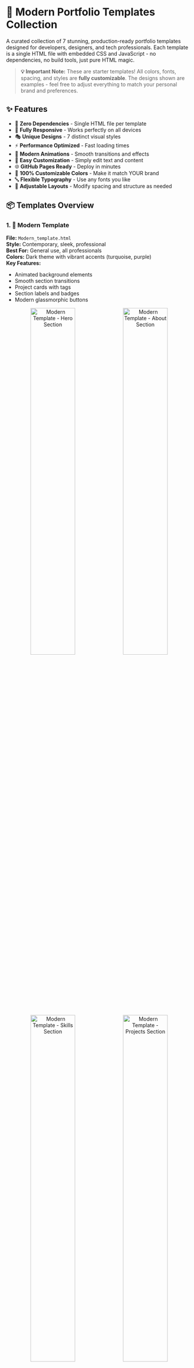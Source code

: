 # 🎨 Modern Portfolio Templates Collection

A curated collection of 7 stunning, production-ready portfolio templates designed for developers, designers, and tech professionals. Each template is a single HTML file with embedded CSS and JavaScript - no dependencies, no build tools, just pure HTML magic.

> **💡 Important Note:** These are starter templates! All colors, fonts, spacing, and styles are **fully customizable**. The designs shown are examples - feel free to adjust everything to match your personal brand and preferences.

## ✨ Features

- 🚀 **Zero Dependencies** - Single HTML file per template
- 📱 **Fully Responsive** - Works perfectly on all devices
- 🎭 **Unique Designs** - 7 distinct visual styles
- ⚡ **Performance Optimized** - Fast loading times
- 🎨 **Modern Animations** - Smooth transitions and effects
- 🔧 **Easy Customization** - Simply edit text and content
- 🌐 **GitHub Pages Ready** - Deploy in minutes
- 🎨 **100% Customizable Colors** - Make it match YOUR brand
- 🔤 **Flexible Typography** - Use any fonts you like
- 📐 **Adjustable Layouts** - Modify spacing and structure as needed

## 📦 Templates Overview

### 1. 🎯 Modern Template
**File:** `Modern_template.html`  
**Style:** Contemporary, sleek, professional  
**Best For:** General use, all professionals  
**Colors:** Dark theme with vibrant accents (turquoise, purple)  
**Key Features:**
- Animated background elements
- Smooth section transitions
- Project cards with tags
- Section labels and badges
- Modern glassmorphic buttons

<div align="center">
  <img src="./images/modern_1.png" width="49%" alt="Modern Template - Hero Section"/>
  <img src="./images/modern_2.png" width="49%" alt="Modern Template - About Section"/>
  <img src="./images/modern_3.png" width="49%" alt="Modern Template - Skills Section"/>
  <img src="./images/modern_4.png" width="49%" alt="Modern Template - Projects Section"/>
</div>

---

### 2. 🪟 Glassmorphism Template
**File:** `Glassmorphism.html`  
**Style:** Minimalist, elegant, glass-effect UI  
**Best For:** Designers, UX/UI professionals  
**Colors:** Blue and purple gradients  
**Key Features:**
- Frosted glass effect cards
- Soft shadows and blur effects
- Clean, spacious layout
- Morphing background shapes
- Subtle animations

<div align="center">
  <img src="./images/glassmorphism_1.png" width="49%" alt="Glassmorphism Template - Hero"/>
  <img src="./images/glassmorphism_2.png" width="49%" alt="Glassmorphism Template - About"/>
  <img src="./images/glassmorphism_3.png" width="49%" alt="Glassmorphism Template - Skills"/>
  <img src="./images/glassmorphism_4.png" width="49%" alt="Glassmorphism Template - Projects"/>
</div>

---

### 3. 🔲 Brutalist Template
**File:** `Brutalist.html`  
**Style:** Bold, high-contrast, typography-focused  
**Best For:** Creative developers, artists, designers  
**Colors:** Black, white, and bold accents  
**Key Features:**
- Massive bold typography
- Sharp geometric shapes
- Strong borders and contrast
- Hover transform effects
- Numbered sections

<div align="center">
  <img src="./images/brutalist_1.png" width="49%" alt="Brutalist Template - Hero"/>
  <img src="./images/brutalist_2.png" width="49%" alt="Brutalist Template - About"/>
  <img src="./images/brutalist_3.png" width="49%" alt="Brutalist Template - Skills"/>
  <img src="./images/brutalist_4.png" width="49%" alt="Brutalist Template - Projects"/>
</div>

---

### 4. 🌈 Gradient Mesh Template
**File:** `Gradient_Mesh.html`  
**Style:** Colorful, 3D-feel, vibrant  
**Best For:** Creative professionals, marketers  
**Colors:** Multi-color gradients (purple, pink, orange)  
**Key Features:**
- Animated gradient background
- Soft shadows and depth
- Glassmorphic cards
- Warm, inviting aesthetic
- Smooth color transitions

<div align="center">
  <img src="./images/gradient_mesh_1.png" width="49%" alt="Gradient Mesh Template - Hero"/>
  <img src="./images/gradient_mesh_2.png" width="49%" alt="Gradient Mesh Template - About"/>
  <img src="./images/gradient_mesh_3.png" width="49%" alt="Gradient Mesh Template - Skills"/>
  <img src="./images/gradient_mesh_4.png" width="49%" alt="Gradient Mesh Template - Projects"/>
</div>

---

### 5. ⚡ Cyberpunk Template
**File:** `Cyberpunk.html`  
**Style:** Futuristic, neon, high-tech  
**Best For:** Game developers, tech enthusiasts  
**Colors:** Neon green, cyan, magenta, yellow  
**Key Features:**
- Glitch text effects
- Neon glowing borders
- Grid background animation
- Scanline effects
- Terminal-inspired design
- RGB color scheme

<div align="center">
  <img src="./images/cyberpunk_1.png" width="49%" alt="Cyberpunk Template - Hero"/>
  <img src="./images/cyberpunk_2.png" width="49%" alt="Cyberpunk Template - About"/>
  <img src="./images/cyberpunk_3.png" width="49%" alt="Cyberpunk Template - Skills"/>
  <img src="./images/cyberpunk_4.png" width="49%" alt="Cyberpunk Template - Projects"/>
</div>

---

### 6. 🌿 Nature Template
**File:** `Nature.html`  
**Style:** Warm, earthy, natural  
**Best For:** Freelancers, consultants, eco-friendly brands  
**Colors:** Forest greens, earth tones  
**Key Features:**
- Rounded, flowing shapes
- Soft animations
- Floating leaf elements
- Calm, professional vibe
- Organic color palette

<div align="center">
  <img src="./images/nature_1.png" width="49%" alt="Nature Template - Hero"/>
  <img src="./images/nature_2.png" width="49%" alt="Nature Template - About"/>
  <img src="./images/nature_3.png" width="49%" alt="Nature Template - Skills"/>
  <img src="./images/nature_4.png" width="49%" alt="Nature Template - Projects"/>
</div>

---

### 7. ☁️ Cloud Template
**File:** `Cloud.html`  
**Style:** Cloud-native, modern tech  
**Best For:** Cloud engineers, DevOps, SRE  
**Colors:** Sky blues and purples  
**Key Features:**
- Floating cloud animations
- Certification badges
- Tech stack tags
- Infrastructure-focused sections
- Clean, professional design

<div align="center">
  <img src="./images/cloud_1.png" width="49%" alt="Cloud Template - Hero"/>
  <img src="./images/cloud_2.png" width="49%" alt="Cloud Template - About"/>
  <img src="./images/cloud_3.png" width="49%" alt="Cloud Template - Skills"/>
  <img src="./images/cloud_4.png" width="49%" alt="Cloud Template - Projects"/>
</div>

---

## 🚀 Quick Start

### Option 1: Download and Use
```bash
# Clone the repository
git clone https://github.com/yourusername/portfolio-templates.git

# Navigate to the folder
cd portfolio-templates

# Open any template in your browser
open Modern_template.html
# or
open Glassmorphism.html
# or any other template...
```

### Option 2: GitHub Pages Deployment
1. Fork this repository
2. Choose your favorite template
3. Rename it to `index.html`
4. Delete other template files (optional)
5. Go to repository Settings → Pages
6. Set source to `main` branch
7. Your portfolio is live! 🎉

### Option 3: Direct Download
Download individual templates directly from the repository and open in any browser.

## 🎨 Customization Guide

> **🎨 Remember:** These templates are starting points! Every aspect can be customized - colors, fonts, layouts, animations, and more. Make it your own!

Each template follows the same structure for easy customization:

### 1. Update Personal Information
```html
<!-- Find and replace these sections in your chosen template -->

<!-- Hero Section -->
<h1>Your Name</h1>
<p>Your Professional Title</p>

<!-- About Section -->
<p>Write your introduction here...</p>

<!-- Contact Info -->
<span>your.email@example.com</span>
```

### 2. Update Skills
```html
<!-- Skills are organized in cards/categories -->
<div class="skill-card">
    <h3>Your Skill Category</h3>
    <p>List your technologies here</p>
</div>
```

### 3. Add Your Projects
```html
<!-- Each project card includes -->
<div class="project-card">
    <h3>Project Title</h3>
    <p>Project description...</p>
    <a href="project1.html">View Details</a>
</div>
```

### 4. Customize Colors (Make it YOUR brand!)
Each template has color values throughout the `<style>` section. Search and replace to match your brand:

```css
/* Example: Changing the primary color scheme */

/* BEFORE (Template default) */
background: linear-gradient(135deg, #667eea 0%, #764ba2 100%);
color: #4ecdc4;
border: 2px solid #00ffff;

/* AFTER (Your custom colors) */
background: linear-gradient(135deg, #FF6B6B 0%, #4ECDC4 100%);
color: #FFA502;
border: 2px solid #FF6B6B;
```

**Color Customization Tips:**
- 🎨 Use [Coolors.co](https://coolors.co) to generate color palettes
- 🎨 Use [ColorHunt](https://colorhunt.co) for inspiration
- 🎨 Maintain contrast ratios for accessibility (use [WebAIM Contrast Checker](https://webaim.org/resources/contrastchecker/))
- 🎨 Stick to 2-4 main colors for consistency
- 🎨 Test colors in both light and dark environments

### 5. Customize Fonts
```css
/* Change the font family at the top of the <style> section */

/* Default */
font-family: 'Segoe UI', Tahoma, sans-serif;

/* Your choice */
font-family: 'Inter', 'Roboto', sans-serif;

/* Or import Google Fonts */
@import url('https://fonts.googleapis.com/css2?family=Poppins:wght@300;400;600;700&display=swap');
font-family: 'Poppins', sans-serif;
```

### 6. Adjust Animations & Effects
```css
/* Make animations faster/slower */
transition: all 0.3s;  /* Change to 0.5s or 0.1s */
animation: fadeIn 1s;   /* Change duration */

/* Disable animations if preferred */
animation: none;
transition: none;
```

## 📁 Repository Structure

```
portfolio-templates/
├── README.md
├── Modern_template.html
├── Glassmorphism.html
├── Brutalist.html
├── Gradient_Mesh.html
├── Cyberpunk.html
├── Nature.html
├── Cloud.html
└── images/
    ├── banner.png (optional)
    ├── modern_1.png
    ├── modern_2.png
    ├── modern_3.png
    ├── modern_4.png
    ├── glassmorphism_1.png
    ├── glassmorphism_2.png
    ├── glassmorphism_3.png
    ├── glassmorphism_4.png
    ├── brutalist_1.png
    ├── brutalist_2.png
    ├── brutalist_3.png
    ├── brutalist_4.png
    ├── gradient_mesh_1.png
    ├── gradient_mesh_2.png
    ├── gradient_mesh_3.png
    ├── gradient_mesh_4.png
    ├── cyberpunk_1.png
    ├── cyberpunk_2.png
    ├── cyberpunk_3.png
    ├── cyberpunk_4.png
    ├── nature_1.png
    ├── nature_2.png
    ├── nature_3.png
    ├── nature_4.png
    ├── cloud_1.png
    ├── cloud_2.png
    ├── cloud_3.png
    └── cloud_4.png
```

## 📝 Creating Project Detail Pages

Each template links to separate project pages (`project1.html`, `project2.html`, etc.). Create these files with similar styling:

```html
<!DOCTYPE html>
<html lang="en">
<head>
    <meta charset="UTF-8">
    <title>Project Name</title>
    <!-- Copy styles from main template -->
</head>
<body>
    <h1>Project Name</h1>
    <p>Detailed project description...</p>
    <a href="index.html">← Back to Portfolio</a>
</body>
</html>
```

## 🛠️ Tech Stack

All templates are built with:
- **HTML5** - Semantic markup
- **CSS3** - Modern styling, animations, grid/flexbox
- **Vanilla JavaScript** - Smooth scrolling, interactions
- **No frameworks** - Pure, dependency-free code

## 📱 Browser Support

- ✅ Chrome/Edge (latest)
- ✅ Firefox (latest)
- ✅ Safari (latest)
- ✅ Mobile browsers (iOS Safari, Chrome Mobile)

## 🎯 Use Cases

- **Personal Portfolio** - Showcase your work and skills
- **Developer Resume** - Interactive online resume
- **Project Showcase** - Display your projects beautifully
- **Freelancer Site** - Attract potential clients
- **GitHub Profile** - Link from your GitHub profile
- **Job Applications** - Stand out with a unique portfolio

## 💡 Tips for Success

1. **Choose the Right Template**
   - Match the style to your industry
   - Consider your target audience
   - Pick colors that represent your brand
   - **Don't be afraid to mix elements from different templates!**

2. **Content is King**
   - Write clear, concise descriptions
   - Highlight your best projects (3-5 max)
   - Include measurable achievements
   - Use action verbs

3. **Make it YOUR Own**
   - 🎨 **Change the colors** to match your personal brand
   - 🔤 **Experiment with fonts** - try Google Fonts
   - 📐 **Adjust spacing** - more/less padding and margins
   - ✨ **Modify animations** - make them faster, slower, or remove them
   - 🖼️ **Add your own images** instead of emoji placeholders
   - **Remember:** The templates are just a starting point!

4. **Optimize for SEO**
   - Add descriptive `<title>` tags
   - Include meta descriptions
   - Use semantic HTML
   - Add alt text to images

5. **Keep it Updated**
   - Add new projects regularly
   - Update skills as you learn
   - Refresh content every few months
   - Remove outdated information

6. **Test Everywhere**
   - Check on mobile devices
   - Test in different browsers
   - Ask friends for feedback
   - Use Chrome DevTools for responsiveness

## 🎨 Choosing Your Template

**Note:** Colors shown are examples only - customize to your taste!

| Template | Best For | Complexity | Vibe | Customization Difficulty |
|----------|----------|------------|------|-------------------------|
| Modern | Everyone | Medium | Professional | Easy ⭐⭐ |
| Glassmorphism | Designers | Low | Elegant | Easy ⭐⭐ |
| Brutalist | Creatives | High | Bold | Medium ⭐⭐⭐ |
| Gradient Mesh | Marketers | Low | Vibrant | Easy ⭐⭐ |
| Cyberpunk | Tech Enthusiasts | High | Futuristic | Medium ⭐⭐⭐ |
| Nature | Freelancers | Low | Calm | Easy ⭐⭐ |
| Cloud | DevOps/Cloud | Medium | Technical | Easy ⭐⭐ |

> 💡 **Pro Tip:** Start with a template that matches your vibe, then customize colors and fonts to make it uniquely yours!

## 🤝 Contributing

Found a bug? Have a suggestion? Want to add a new template?

1. Fork the repository
2. Create a feature branch (`git checkout -b feature/new-template`)
3. Commit your changes (`git commit -am 'Add new template'`)
4. Push to the branch (`git push origin feature/new-template`)
5. Open a Pull Request

### Contribution Guidelines
- Maintain single-file HTML structure
- Ensure responsive design
- Test on multiple browsers
- Add screenshots to `/images` folder
- Update README with template details

## 📄 License

This project is licensed under the MIT License - feel free to use these templates for personal or commercial projects.

```
MIT License - Free to use, modify, and distribute
```

## 🙏 Acknowledgments

- Inspired by modern web design trends
- Built for the developer community
- Designed with accessibility in mind
- Special thanks to all contributors

## ⭐ Show Your Support

If you found these templates helpful:
- ⭐ Star this repository
- 🔄 Fork and customize
- 🐦 Share on social media
- 📝 Write a blog post about your experience
- 💬 Leave feedback in discussions

---

## 👤 Author

**Lir Chen**
- GitHub: [@LirChen](https://github.com/LirChen)
- LinkedIn: [Lir Chen](https://linkedin.com/in/lir-chen)
- Portfolio: [lirchen.github.io](https://lirchen.github.io/)

<div align="center">
Made with ❤️ by developers, for developers
⬆ Back to Top
</div>

Happy coding! 🚀